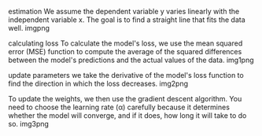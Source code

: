 estimation
We assume the dependent variable y varies linearly with the independent variable x. The goal is to find a straight line that fits the data well. imgpng

calculating loss
To calculate the model's loss, we use the mean squared error (MSE) function to compute the average of the squared differences between the model's predictions and the actual values of the data. img1png

update parameters
we take the derivative of the model's loss function to find the direction in which the loss decreases. img2png

To update the weights, we then use the gradient descent algorithm. You need to choose the learning rate (α) carefully because it determines whether the model will converge, and if it does, how long it will take to do so. img3png
